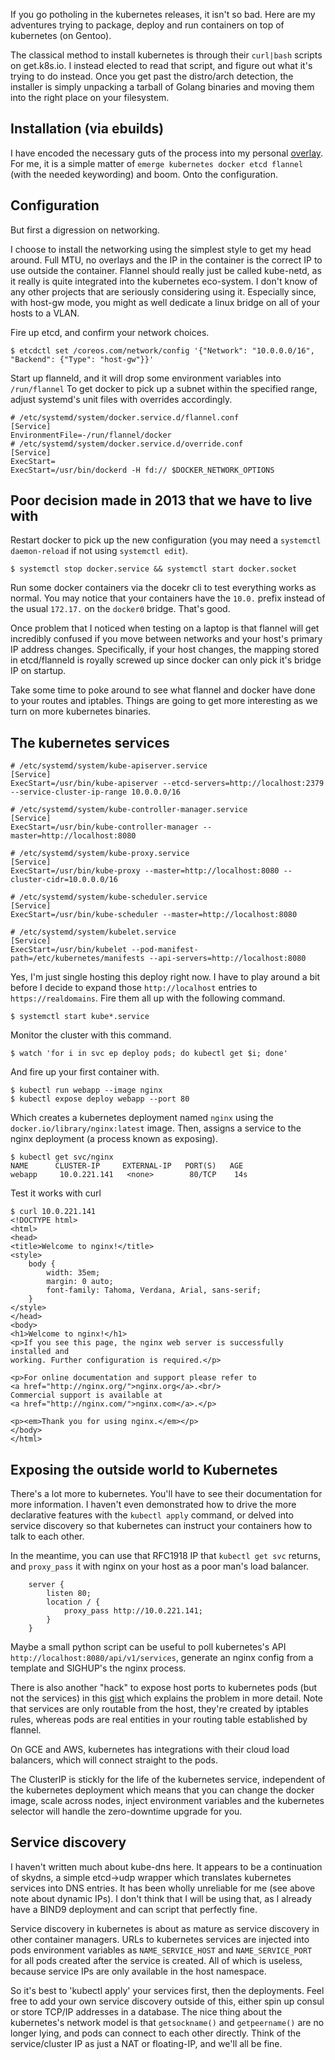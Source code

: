 If you go potholing in the kubernetes releases, it isn't so bad. Here are my adventures trying to package, deploy and run containers on top of kubernetes (on Gentoo).

The classical method to install kubernetes is through their `curl|bash` scripts on get.k8s.io. I instead elected to read that script, and figure out what it's trying to do instead. Once you get past the distro/arch detection, the installer is simply unpacking a tarball of Golang binaries and moving them into the right place on your filesystem.

## Installation (via ebuilds)

I have encoded the necessary guts of the process into my personal [overlay](https://github.com/bencord0/portage-overlay/tree/master/sys-cluster/kubernetes). For me, it is a simple matter of `emerge kubernetes docker etcd flannel` (with the needed keywording) and boom. Onto the configuration.

## Configuration

But first a digression on networking.

I choose to install the networking using the simplest style to get my head around. Full MTU, no overlays and the IP in the container is the correct IP to use outside the container. Flannel should really just be called kube-netd, as it really is quite integrated into the kubernetes eco-system. I don't know of any other projects that are seriously considering using it. Especially since, with host-gw mode, you might as well dedicate a linux bridge on all of your hosts to a VLAN.

Fire up etcd, and confirm your network choices. 

    $ etcdctl set /coreos.com/network/config '{"Network": "10.0.0.0/16", "Backend": {"Type": "host-gw"}}'

Start up flanneld, and it will drop some environment variables into `/run/flannel`
To get docker to pick up a subnet within the specified range, adjust systemd's unit files with overrides accordingly.

    # /etc/systemd/system/docker.service.d/flannel.conf
    [Service]
    EnvironmentFile=-/run/flannel/docker
    # /etc/systemd/system/docker.service.d/override.conf
    [Service]
    ExecStart=
    ExecStart=/usr/bin/dockerd -H fd:// $DOCKER_NETWORK_OPTIONS

## Poor decision made in 2013 that we have to live with

Restart docker to pick up the new configuration (you may need a `systemctl daemon-reload` if not using `systemctl edit`).

    $ systemctl stop docker.service && systemctl start docker.socket

Run some docker containers via the docekr cli to test everything works as normal. You may notice that your containers have the `10.0.` prefix instead of the usual `172.17.` on the `docker0` bridge. That's good.

Once problem that I noticed when testing on a laptop is that flannel will get incredibly confused if you move between networks and your host's primary IP address changes. Specifically, if your host changes, the mapping stored in etcd/flanneld is royally screwed up since docker can only pick it's bridge IP on startup.

Take some time to poke around to see what flannel and docker have done to your routes and iptables. Things are going to get more interesting as we turn on more kubernetes binaries.

## The kubernetes services

    # /etc/systemd/system/kube-apiserver.service
    [Service]
    ExecStart=/usr/bin/kube-apiserver --etcd-servers=http://localhost:2379 --service-cluster-ip-range 10.0.0.0/16

    # /etc/systemd/system/kube-controller-manager.service
    [Service]
    ExecStart=/usr/bin/kube-controller-manager --master=http://localhost:8080

    # /etc/systemd/system/kube-proxy.service
    [Service]
    ExecStart=/usr/bin/kube-proxy --master=http://localhost:8080 --cluster-cidr=10.0.0.0/16

    # /etc/systemd/system/kube-scheduler.service
    [Service]
    ExecStart=/usr/bin/kube-scheduler --master=http://localhost:8080

    # /etc/systemd/system/kubelet.service
    [Service]
    ExecStart=/usr/bin/kubelet --pod-manifest-path=/etc/kubernetes/manifests --api-servers=http://localhost:8080

Yes, I'm just single hosting this deploy right now. I have to play around a bit before I decide to expand those `http://localhost` entries to `https://realdomains`. Fire them all up with the following command.

    $ systemctl start kube*.service

Monitor the cluster with this command.

    $ watch 'for i in svc ep deploy pods; do kubectl get $i; done'

And fire up your first container with.

    $ kubectl run webapp --image nginx
    $ kubectl expose deploy webapp --port 80

Which creates a kubernetes deployment named `nginx` using the `docker.io/library/nginx:latest` image. Then, assigns a service to the nginx deployment (a process known as exposing).

    $ kubectl get svc/nginx
    NAME      CLUSTER-IP     EXTERNAL-IP   PORT(S)   AGE
    webapp     10.0.221.141   <none>        80/TCP    14s

Test it works with curl

    $ curl 10.0.221.141
    <!DOCTYPE html>
    <html>
    <head>
    <title>Welcome to nginx!</title>
    <style>
        body {
            width: 35em;
            margin: 0 auto;
            font-family: Tahoma, Verdana, Arial, sans-serif;
        }
    </style>
    </head>
    <body>
    <h1>Welcome to nginx!</h1>
    <p>If you see this page, the nginx web server is successfully installed and
    working. Further configuration is required.</p>

    <p>For online documentation and support please refer to
    <a href="http://nginx.org/">nginx.org</a>.<br/>
    Commercial support is available at
    <a href="http://nginx.com/">nginx.com</a>.</p>

    <p><em>Thank you for using nginx.</em></p>
    </body>
    </html>
    
## Exposing the outside world to Kubernetes
There's a lot more to kubernetes. You'll have to see their documentation for more information. I haven't even demonstrated how to drive the more declarative features with the `kubectl apply` command, or delved into service discovery so that kubernetes can instruct your containers how to talk to each other.

In the meantime, you can use that RFC1918 IP that `kubectl get svc` returns, and `proxy_pass` it with nginx on your host as a poor man's load balancer. 

        server {
            listen 80;
            location / {
                proxy_pass http://10.0.221.141;
            }
        }

Maybe a small python script can be useful to poll kubernetes's API `http://localhost:8080/api/v1/services`, generate an nginx config from a template and SIGHUP's the nginx process.

There is also another "hack" to expose host ports to kubernetes pods (but not the services) in this [gist](https://github.com/kubernetes/contrib/tree/master/for-demos/proxy-to-service) which explains the problem in more detail. Note that services are only routable from the host, they're created by iptables rules, whereas pods are real entities in your routing table established by flannel.

On GCE and AWS, kubernetes has integrations with their cloud load balancers, which will connect straight to the pods.

The ClusterIP is stickly for the life of the kubernetes service, independent of the kubernetes deployment which means that you can change the docker image, scale across nodes, inject environment variables and the kubernetes selector will handle the zero-downtime upgrade for you.

## Service discovery

I haven't written much about kube-dns here. It appears to be a continuation of skydns, a simple etcd->udp wrapper which translates kubernetes services into DNS entries. It has been wholly unreliable for me (see above note about dynamic IPs). I don't think that I will be using that, as I already have a BIND9 deployment and can script that perfectly fine.

Service discovery in kubernetes is about as mature as service discovery in other container managers. URLs to kubernetes services are injected into pods environment variables as `NAME_SERVICE_HOST` and `NAME_SERVICE_PORT` for all pods created after the service is created. All of which is useless, because service IPs are only available in the host namespace.

So it's best to 'kubectl apply' your services first, then the deployments. Feel free to add your own service discovery outside of this, either spin up consul or store TCP/IP addresses in a database. The nice thing about the kubernetes's network model is that `getsockname()` and `getpeername()` are no longer lying, and pods can connect to each other directly. Think of the service/cluster IP as just a NAT or floating-IP, and we'll all be fine.
